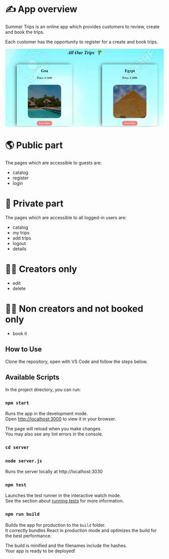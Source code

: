 # ✍️ App overview

Summer Trips is an online app which provides customers to review, create and book the trips.

Each customer has the opportunity to register for a create and book trips. 

<img align="center" alt="stem-swift-academy" src="/public/images/home.png">

# 🌎 Public part
The pages which are accessible to guests are:

- catalog
- register
- login

# 👤 Private part
The pages which are accessible to all logged-in users are:

- catalog
- my trips
- add trips
- logout
- details

# 🧑‍🎓 Creators only
- edit
- delete

# 🧑‍🎓 Non creators and not booked only
- book it

## How to Use

Clone the repository, open with VS Code and follow the steps below.

## Available Scripts

In the project directory, you can run:

### `npm start`

Runs the app in the development mode.\
Open [http://localhost:3000](http://localhost:3000) to view it in your browser.

The page will reload when you make changes.\
You may also see any lint errors in the console.

### `cd server`
### `node server.js`

Runs the server locally at http://localhost:3030

### `npm test`

Launches the test runner in the interactive watch mode.\
See the section about [running tests](https://facebook.github.io/create-react-app/docs/running-tests) for more information.

### `npm run build`

Builds the app for production to the `build` folder.\
It correctly bundles React in production mode and optimizes the build for the best performance.

The build is minified and the filenames include the hashes.\
Your app is ready to be deployed!


